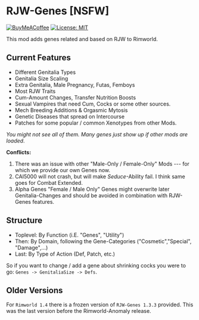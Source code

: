 # RJW-Genes [NSFW]

[![BuyMeACoffee](https://raw.githubusercontent.com/pachadotdev/buymeacoffee-badges/main/bmc-white.svg)](https://buymeacoffee.com/vegapnk)
[![License: MIT](https://img.shields.io/badge/License-MIT-yellow.svg)](https://opensource.org/licenses/MIT)

This mod adds genes related and based on RJW to Rimworld. 

## Current Features 

- Different Genitalia Types 
- Genitalia Size Scaling 
- Extra Genitalia, Male Pregnancy, Futas, Femboys
- Most RJW Traits
- Cum-Amount Changes, Transfer Nutrition Boosts
- Sexual Vampires that need Cum, Cocks or some other sources.
- Mech Breeding Additions & Orgasmic Mytosis
- Genetic Diseases that spread on Intercourse
- Patches for some popular / common Xenotypes from other Mods.

*You might not see all of them. Many genes just show up if other mods are loaded*.

**Conflicts:**
1. There was an issue with other "Male-Only / Female-Only" Mods --- for which we provide our own Genes now. 
2. CAI5000 will not crash, but will make *Seduce*-Ability fail. I think same goes for Combat Extended.
3. Alpha Genes "Female / Male Only" Genes might overwrite later Genitalia-Changes and should be avoided in combination with RJW-Genes features.

## Structure

- Toplevel: By Function (i.E. "Genes", "Utility")
- Then: By Domain, following the Gene-Categories ("Cosmetic","Special", "Damage",...)
- Last: By Type of Action (Def, Patch, etc.)

So if you want to change / add a gene about shrinking cocks you were to go: `Genes -> GenitaliaSize -> Defs`. 

## Older Versions 

For `Rimworld 1.4` there is a frozen version of `RJW-Genes 1.3.3` provided. 
This was the last version before the Rimworld-Anomaly release. 